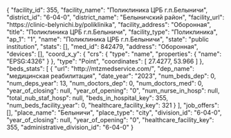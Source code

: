 {
    "facility_id": 355,
    "facility_name": "Поликлиника ЦРБ г.п.Белыничи",
    "district_id": "6-04-0",
    "district_name": "Белыничский район",
    "facility_url": "https:\/\/clinic-belynichi.by\/poliklinika",
    "facility_address": "Оборонная",
    "title": "Поликлиника ЦРБ г.п.Белыничи",
    "facility_type": "Поликлиника",
    "ap_1": "1",
    "name": "Поликлиника ЦРБ г.п.Белыничи",
    "state": "public institution",
    "stats": [],
    "med_id": 842479,
    "address": "Оборонная",
    "devices": [],
    "coord_x_y": {
        "crs": {
            "type": "name",
            "properties": {
                "name": "EPSG:4326"
            }
        },
        "type": "Point",
        "coordinates": [
            27.4277,
            53.966
        ]
    },
    "beds_stats": [
        {
            "url": "http:\/\/mtzmedservice.com\/",
            "dep_name": "медицинская реабилитация",
            "date_year": "2023",
            "num_beds_dep": 0,
            "num_deps_year": 13,
            "num_doctors_dep": 0,
            "num_doctors_med": 0,
            "year_of_closing": null,
            "year_of_opening": "0",
            "num_nurse_in_hosp": null,
            "total_nub_staf_hosp": null,
            "beds_in_hospital_key": 355,
            "num_beds_facility_year": 0,
            "healthcare_facility_key": 321
        }
    ],
    "job_offers": [],
    "place_name": "Белыничи",
    "place_type": "city",
    "division_id": "6-04-0",
    "year_of_closing": null,
    "year_of_opening": "0",
    "healthcare_facility_key": 355,
    "administrative_division_id": "6-04-0"
}